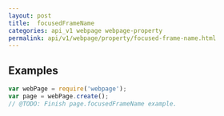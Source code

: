 ```yaml
---
layout: post
title:  focusedFrameName
categories: api_v1 webpage webpage-property
permalink: api/v1/webpage/property/focused-frame-name.html
---
```


## Examples

```javascript
var webPage = require('webpage');
var page = webPage.create();
// @TODO: Finish page.focusedFrameName example.
```








